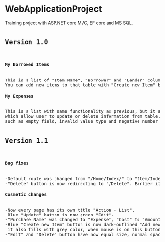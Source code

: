 # WebApplicationProject
Training project with ASP.NET core MVC, EF core and MS SQL.
<pre>
<h2>Version 1.0</h2>
<h4>My Borrowed Items</h4>
This is a list of "Item Name", "Borrower" and "Lender" columns. 
You can add new items to that table with "Create new Item" button.
<h4>My Expenses</h4>
This is a list with same functionality as previous, but it also has "Update" and "Delete" buttons, 
which allow user to update or delete information from table. Items also have validation for invalid input, 
such as empty field, invalid value type and negative number for "Cost" field. Also Cost is formated as "$0.00".
</pre>

<pre>
<h2>Version 1.1</h2>
<h4>Bug fixes</h4>
-Default route was changed from "/Home/Index/" to "Item/Index".
-"Delete" button is now redirecting to "/Delete". Earlier it was"/DeletePost".
<h4>Cosmetic changes</h4>
-Now every page has its own title "Action - List".
-Blue "Update" button is now green "Edit". 
-"Purchase Name" was changed to "Expense", "Cost" to "Amount". 
-Blue "Create new Item" button is now dark-outlined "Add new Item" button. 
 it also fills with grey color, when mouse is on this button.  
-"Edit" and "Delete" button have now equal size, normal space in-beetween and rounded shape. 
</pre>

